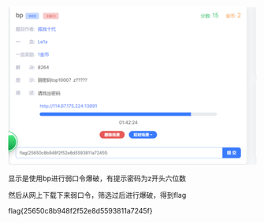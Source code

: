 ![image-20240918192405159](./assets/image-20240918192405159.png)

显示是使用bp进行弱口令爆破，有提示密码为z开头六位数 

然后从网上下载下来弱口令，筛选过后进行爆破，得到flag

flag{25650c8b948f2f52e8d5593811a7245f} 
